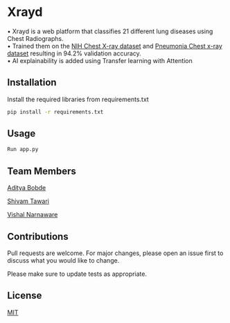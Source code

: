 # Xrayd

• Xrayd is a web platform that classifies 21 different lung diseases using Chest Radiographs.  
• Trained them on the [NIH Chest X-ray dataset](https://www.kaggle.com/datasets/nih-chest-xrays/data) and [Pneumonia Chest x-ray dataset](https://www.kaggle.com/datasets/paultimothymooney/chest-xray-pneumonia) resulting in 94.2% validation accuracy.  
• AI explainability is added using Transfer learning with Attention

## Installation

Install the required libraries from requirements.txt

```bash
pip install -r requirements.txt
```

## Usage

```python
Run app.py
```
   
## Team Members

[Aditya Bobde](https://github.com/Adi-19)  

[Shivam Tawari](https://github.com/shivamtawari)  

[Vishal Narnaware](https://github.com/vishalnarnaware)

## Contributions
Pull requests are welcome. For major changes, please open an issue first to discuss what you would like to change.

Please make sure to update tests as appropriate.

## License
[MIT](https://choosealicense.com/licenses/mit/)

